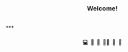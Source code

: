 <h3 align="center"> Welcome! </h3><br>
***
<br>
<h4 align="center"> &nbsp;💻&nbsp; 📝&nbsp; 👀&nbsp; 👩‍💻&nbsp; 🍦&nbsp; 🥔&nbsp; </h4><br><br><br><br>
